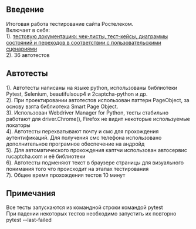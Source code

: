 Введение
------------

Итоговая работа тестирование сайта Ростелеком.     
Включает в себя:     
1). [тестовую документацию: чек-листы, тест-кейсы, диаграммы состояний и переходов в соответствии с пользовательскими сценариями](https://docs.google.com/spreadsheets/d/1ozhYKREWZtFxSL6fGxtmr54SYOnzvWw7kLGjS6JgYv8/edit?usp=sharing)  
2). 36 автотестов


Автотесты
-----
1). Автотесты написаны на языке python, использованы библиотеки Pytest, Selenium, beautifulsoup4 и 2captcha-python и др.           
2). При проектировании автотестов использован паттерн PageObject, за основу взята библиотека Smart Page Object.                    
3). Использован Webdriver Manager for Python, тесты стабильно работают для driver.Chrome(), Firefox не видит некоторые используемые локаторы             
4). Автотесты перехватывают почту и смс для прохождения аутентификаций. Для получения смс телефона использовано дополнительное програмное обеспечение на андройд         
5). Для автоматического прохождения каптчи использован автосервис rucaptcha.com и её библиотеки               
6). Автотесты подменяют текст в браузере страницы для визуального понимания того что происходит на этапах тестирования                
7). Общее время прохождения тестов 10 минут               

Примечания
----------------
Все тесты запускаются из командной строки командой pytest             
При падении некоторых тестов необходимо запустить их повторно pytest --last-failed             


